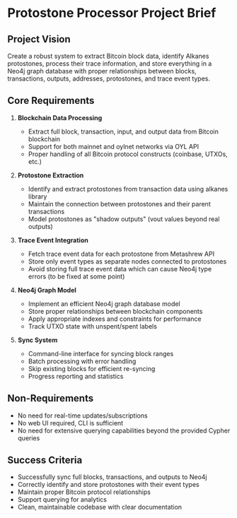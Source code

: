 # Protostone Processor Project Brief

## Project Vision
Create a robust system to extract Bitcoin block data, identify Alkanes protostones, process their trace information, and store everything in a Neo4j graph database with proper relationships between blocks, transactions, outputs, addresses, protostones, and trace event types.

## Core Requirements

1. **Blockchain Data Processing**
   - Extract full block, transaction, input, and output data from Bitcoin blockchain
   - Support for both mainnet and oylnet networks via OYL API
   - Proper handling of all Bitcoin protocol constructs (coinbase, UTXOs, etc.)

2. **Protostone Extraction**
   - Identify and extract protostones from transaction data using alkanes library
   - Maintain the connection between protostones and their parent transactions
   - Model protostones as "shadow outputs" (vout values beyond real outputs)

3. **Trace Event Integration**
   - Fetch trace event data for each protostone from Metashrew API
   - Store only event types as separate nodes connected to protostones
   - Avoid storing full trace event data which can cause Neo4j type errors (to be fixed at some point)

4. **Neo4j Graph Model**
   - Implement an efficient Neo4j graph database model
   - Store proper relationships between blockchain components
   - Apply appropriate indexes and constraints for performance
   - Track UTXO state with unspent/spent labels

5. **Sync System**
   - Command-line interface for syncing block ranges
   - Batch processing with error handling
   - Skip existing blocks for efficient re-syncing
   - Progress reporting and statistics

## Non-Requirements
- No need for real-time updates/subscriptions
- No web UI required, CLI is sufficient
- No need for extensive querying capabilities beyond the provided Cypher queries

## Success Criteria
- Successfully sync full blocks, transactions, and outputs to Neo4j
- Correctly identify and store protostones with their event types
- Maintain proper Bitcoin protocol relationships
- Support querying for analytics
- Clean, maintainable codebase with clear documentation
